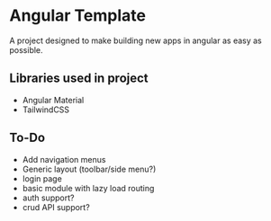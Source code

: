 # Angular Template

A project designed to make building new apps in angular as easy as possible.

## Libraries used in project

 - Angular Material
 - TailwindCSS

## To-Do

 - Add navigation menus
 - Generic layout (toolbar/side menu?)
 - login page
 - basic module with lazy load routing
 - auth support?
 - crud API support? 